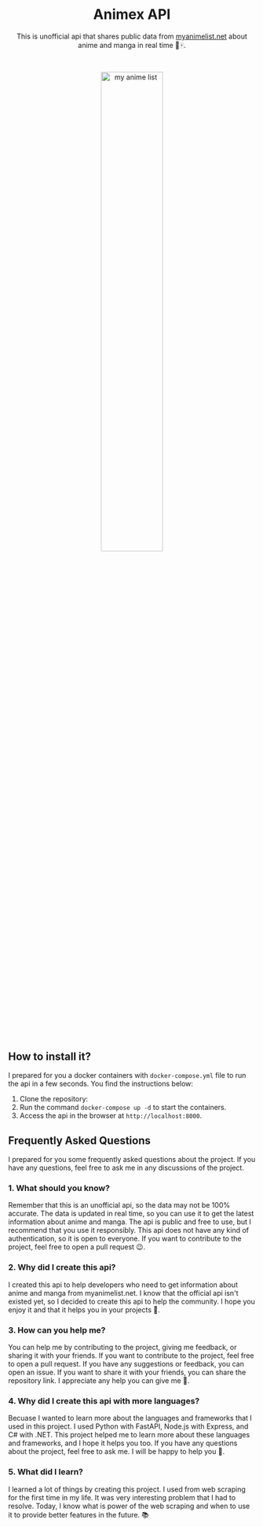 <h1 align="center">Animex API</h1>

<p align="center">This is unofficial api that shares public data from <a href="https://myanimelist.net/">myanimelist.net</a> about anime and manga in real time 🎏🀄.</p>

<div align="center" style="margin: 40px 0;">
    <img width="50%" src="https://static.wikia.nocookie.net/enanimanga/images/7/76/Myanimelist_logo.png/revision/latest?cb=20191121020509" alt="my anime list" />
</div>

## How to install it?

I prepared for you a docker containers with `docker-compose.yml` file to run the api in a few seconds. You find the instructions below:

1. Clone the repository:
2. Run the command `docker-compose up -d` to start the containers.
3. Access the api in the browser at `http://localhost:8000`.

## Frequently Asked Questions

I prepared for you some frequently asked questions about the project. If you have any questions, feel free to ask me in any discussions of the project.

### 1. What should you know?

Remember that this is an unofficial api, so the data may not be 100% accurate. The data is updated in real time, so you can use it to get the latest information about anime and manga. The api is public and free to use, but I recommend that you use it responsibly. This api does not have any kind of authentication, so it is open to everyone. If you want to contribute to the project, feel free to open a pull request 😉.

### 2. Why did I create this api?

I created this api to help developers who need to get information about anime and manga from myanimelist.net. I know that the official api isn't existed yet, so I decided to create this api to help the community. I hope you enjoy it and that it helps you in your projects 🚀.

### 3. How can you help me?

You can help me by contributing to the project, giving me feedback, or sharing it with your friends. If you want to contribute to the project, feel free to open a pull request. If you have any suggestions or feedback, you can open an issue. If you want to share it with your friends, you can share the repository link. I appreciate any help you can give me 🙏.

### 4. Why did I create this api with more languages?

Becuase I wanted to learn more about the languages and frameworks that I used in this project. I used Python with FastAPI, Node.js with Express, and C# with .NET. This project helped me to learn more about these languages and frameworks, and I hope it helps you too. If you have any questions about the project, feel free to ask me. I will be happy to help you 🤗.

### 5. What did I learn?

I learned a lot of things by creating this project. I used from web scraping for the first time in my life. It was very interesting problem that I had to resolve. Today, I know what is power of the web scraping and when to use it to provide better features in the future. 📚
